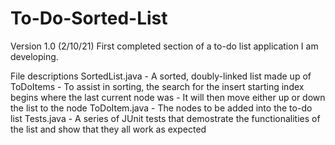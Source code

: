 # To-Do-Sorted-List
Version 1.0 (2/10/21)
First completed section of a to-do list application I am developing.

File descriptions
  SortedList.java
    - A sorted, doubly-linked list made up of ToDoItems
    - To assist in sorting, the search for the insert starting index begins where the
      last current node was
      - It will then move either up or down the list to the node
  ToDoItem.java
    - The nodes to be added into the to-do list
  Tests.java
    - A series of JUnit tests that demostrate the functionalities of the list and show
      that they all work as expected
  
